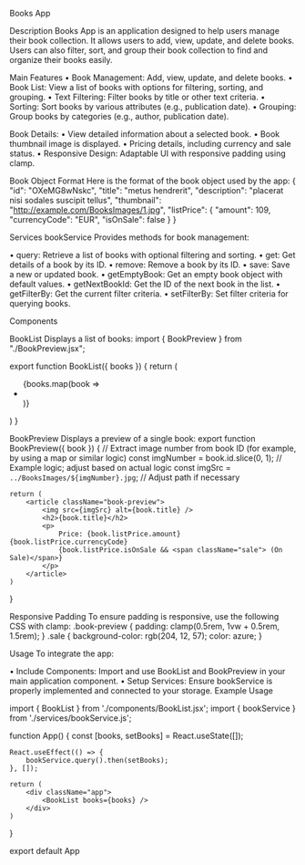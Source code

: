 Books App

Description
Books App is an application designed to help users manage their book collection. It allows users to add, view, update, and delete books. Users can also filter, sort, and group their book collection to find and organize their books easily.

Main Features
• Book Management: Add, view, update, and delete books.
• Book List: View a list of books with options for filtering, sorting, and grouping.
• Text Filtering: Filter books by title or other text criteria.
• Sorting: Sort books by various attributes (e.g., publication date).
• Grouping: Group books by categories (e.g., author, publication date).

Book Details:
• View detailed information about a selected book.
• Book thumbnail image is displayed.
• Pricing details, including currency and sale status.
• Responsive Design: Adaptable UI with responsive padding using clamp.


Book Object Format
Here is the format of the book object used by the app:
{
    "id": "OXeMG8wNskc",
    "title": "metus hendrerit",
    "description": "placerat nisi sodales suscipit tellus",
    "thumbnail": "http://example.com/BooksImages/1.jpg",
    "listPrice": {
        "amount": 109,
        "currencyCode": "EUR",
        "isOnSale": false
    }
}


Services
bookService
Provides methods for book management:

• query: Retrieve a list of books with optional filtering and sorting.
• get: Get details of a book by its ID.
• remove: Remove a book by its ID.
• save: Save a new or updated book.
• getEmptyBook: Get an empty book object with default values.
• getNextBookId: Get the ID of the next book in the list.
• getFilterBy: Get the current filter criteria.
• setFilterBy: Set filter criteria for querying books.


Components

BookList
Displays a list of books:
import { BookPreview } from "./BookPreview.jsx";

export function BookList({ books }) {
    return (
        <ul className="book-list clean-list">
            {books.map(book =>
                <li key={book.id}>
                    <BookPreview book={book} />
                </li>
            )}
        </ul>
    )
}

BookPreview
Displays a preview of a single book:
export function BookPreview({ book }) {
    // Extract image number from book ID (for example, by using a map or similar logic)
    const imgNumber = book.id.slice(0, 1); // Example logic; adjust based on actual logic
    const imgSrc = `../BooksImages/${imgNumber}.jpg`; // Adjust path if necessary

    return (
        <article className="book-preview">
            <img src={imgSrc} alt={book.title} />
            <h2>{book.title}</h2>
            <p>
                Price: {book.listPrice.amount} {book.listPrice.currencyCode}
                {book.listPrice.isOnSale && <span className="sale"> (On Sale)</span>}
            </p>
        </article>
    )
}


Responsive Padding
To ensure padding is responsive, use the following CSS with clamp:
.book-preview {
    padding: clamp(0.5rem, 1vw + 0.5rem, 1.5rem);
}
.sale {
    background-color: rgb(204, 12, 57);
    color: azure;
}


Usage
To integrate the app:

• Include Components: Import and use BookList and BookPreview in your main application component.
• Setup Services: Ensure bookService is properly implemented and connected to your storage.
Example Usage

import { BookList } from './components/BookList.jsx';
import { bookService } from './services/bookService.js';

function App() {
    const [books, setBooks] = React.useState([]);

    React.useEffect(() => {
        bookService.query().then(setBooks);
    }, []);

    return (
        <div className="app">
            <BookList books={books} />
        </div>
    )
}

export default App
